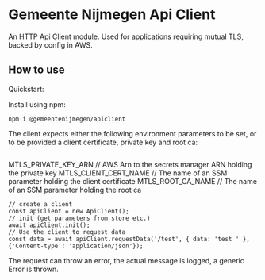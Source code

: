 # Gemeente Nijmegen Api Client

An HTTP Api Client module. Used for applications requiring mutual TLS, backed by config in AWS.

## How to use
Quickstart:

Install using npm: 

```npm i @gemeentenijmegen/apiclient```

The client expects either the following environment parameters to be set, or to be provided a client certificate, private key and root ca:
```

```
  MTLS_PRIVATE_KEY_ARN // AWS Arn to the secrets manager ARN holding the private key
  MTLS_CLIENT_CERT_NAME // The name of an SSM parameter holding the client certificate 
  MTLS_ROOT_CA_NAME // The name of an SSM parameter holding the root ca

```
// create a client
const apiClient = new ApiClient();
// init (get parameters from store etc.)
await apiClient.init();
// Use the client to request data
const data = await apiClient.requestData('/test', { data: 'test ' },  {'Content-type': 'application/json'});
```
The request can throw an error, the actual message is logged, a generic Error is thrown.